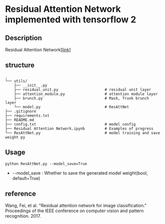 # Residual Attention Network implemented with tensorflow 2

## Description
Residual Attention Network[[link](https://arxiv.org/abs/1704.06904)]

## structure

```
.
└── utils/           
    ├── __init__.py
    ├── residual_unit.py                     # residual unit layer
    ├── attention_module.py                  # attention module layer
    ├── brunch.py                            # Mask, Trunk brunch layer
    └── model.py                             # ResAttNet 
├── .gitignore         
├── requirements.txt   
├── README.md   
├── config.txt                               # model config
├── Residual Attention Network.ipynb         # Examples of progress 
└── ResAttNet.py                             # model training and save weight py
```

## Usage

```
python ResAttNet.py --model_save=True
```
 
+ --model_save : Whether to save the generated model weight(bool, default=True)  

## reference
Wang, Fei, et al. "Residual attention network for image classification." Proceedings of the IEEE conference on computer vision and pattern recognition. 2017.